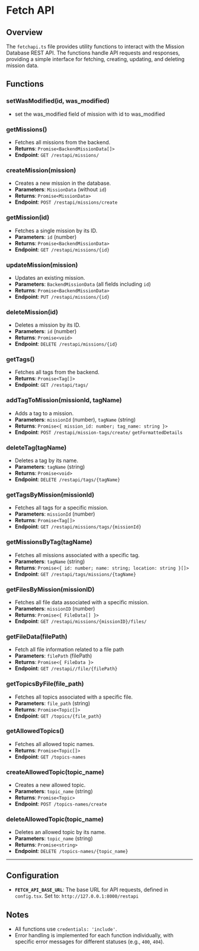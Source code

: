# Fetch API

## Overview
The `fetchapi.ts` file provides utility functions to interact with the Mission Database REST API. The functions handle API requests and responses, providing a simple interface for fetching, creating, updating, and deleting mission data.

## Functions

### setWasModified(id, was_modified)
- set the was_modified field of mission with id to was_modified

### getMissions()
- Fetches all missions from the backend.
- **Returns**: `Promise<BackendMissionData[]>`
- **Endpoint**: `GET /restapi/missions/`

### createMission(mission)
- Creates a new mission in the database.
- **Parameters**: `MissionData` (without `id`)
- **Returns**: `Promise<MissionData>`
- **Endpoint**: `POST /restapi/missions/create`

### getMission(id)
- Fetches a single mission by its ID.
- **Parameters**: `id` (number)
- **Returns**: `Promise<BackendMissionData>`
- **Endpoint**: `GET /restapi/missions/{id}`

### updateMission(mission)
- Updates an existing mission.
- **Parameters**: `BackendMissionData` (all fields including `id`)
- **Returns**: `Promise<BackendMissionData>`
- **Endpoint**: `PUT /restapi/missions/{id}`

### deleteMission(id)
- Deletes a mission by its ID.
- **Parameters**: `id` (number)
- **Returns**: `Promise<void>`
- **Endpoint**: `DELETE /restapi/missions/{id}`

### getTags()
- Fetches all tags from the backend.
- **Returns**: `Promise<Tag[]>`
- **Endpoint**: `GET /restapi/tags/`

### addTagToMission(missionId, tagName)
- Adds a tag to a mission.
- **Parameters**: `missionId` (number), `tagName` (string)
- **Returns**: `Promise<{ mission_id: number; tag_name: string }>`
- **Endpoint**: `POST /restapi/mission-tags/create/`
`getFormattedDetails`
### deleteTag(tagName)
- Deletes a tag by its name.
- **Parameters**: `tagName` (string)
- **Returns**: `Promise<void>`
- **Endpoint**: `DELETE /restapi/tags/{tagName}`

### getTagsByMission(missionId)
- Fetches all tags for a specific mission.
- **Parameters**: `missionId` (number)
- **Returns**: `Promise<Tag[]>`
- **Endpoint**: `GET /restapi/missions/tags/{missionId}`

### getMissionsByTag(tagName)
- Fetches all missions associated with a specific tag.
- **Parameters**: `tagName` (string)
- **Returns**: `Promise<{ id: number; name: string; location: string }[]>`
- **Endpoint**: `GET /restapi/tags/missions/{tagName}`

### getFilesByMission(missionID)
- Fetches all file data associated with a specific mission.
- **Parameters**: `missionID` (number)
- **Returns**: `Promise<{ FileData[] }>`
- **Endpoint**: `GET /restapi/missions/{missionID}/files/`

### getFileData(filePath)
- Fetch all file information related to a file path
- **Parameters**: `filePath` (filePath)
- **Returns**: `Promise<{ FileData }>`
- **Endpoint**: `GET /restapi//file/{filePath}`

### getTopicsByFile(file_path)
- Fetches all topics associated with a specific file.
- **Parameters**: `file_path` (string)
- **Returns**: `Promise<Topic[]>`
- **Endpoint**: `GET /topics/{file_path}`

### getAllowedTopics()
- Fetches all allowed topic names.
- **Returns**: `Promise<Topic[]>`
- **Endpoint**: `GET /topics-names`

### createAllowedTopic(topic_name)
- Creates a new allowed topic.
- **Parameters**: `topic_name` (string)
- **Returns**: `Promise<Topic>`
- **Endpoint**: `POST /topics-names/create`

### deleteAllowedTopic(topic_name)
- Deletes an allowed topic by its name.
- **Parameters**: `topic_name` (string)
- **Returns**: `Promise<string>`
- **Endpoint**: `DELETE /topics-names/{topic_name}`

-------------------------
## Configuration
- **`FETCH_API_BASE_URL`**: The base URL for API requests, defined in `config.tsx`. Set to: `http://127.0.0.1:8000/restapi`

## Notes
- All functions use `credentials: 'include'`.
- Error handling is implemented for each function individually, with specific error messages for different statuses (e.g., `400`, `404`).